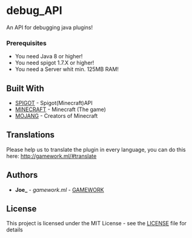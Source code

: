 # debug_API
An API for debugging java plugins!

### Prerequisites

* You need Java 8 or higher!
* You need spigot 1.7.X or higher!
* You need a Server whit min. 125MB RAM!

## Built With

* [SPIGOT](https://hub.spigotmc.org/jenkins/job/BuildTools/ ) - Spigot(Minecraft)API
* [MINECRAFT](https://minecraft.net/en-us/store/?ref=m/ ) - Minecraft (The game)
* [MOJANG](https://mojang.com/ ) - Creators of Minecraft

## Translations

Please help us to translate the plugin in every language, you can do this here: http://gamework.ml/#translate

## Authors

* **Joe_** - *gamework.ml* - [GAMEWORK](http://gamework.ml/)

## License

This project is licensed under the MIT License - see the [LICENSE](LICENSE) file for details

